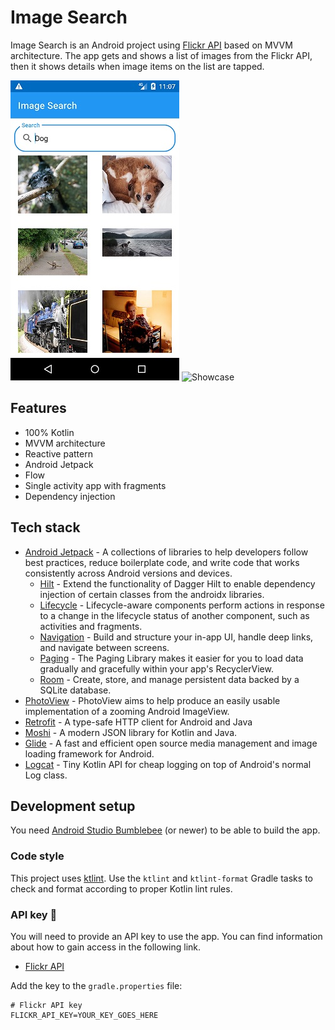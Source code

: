 # Image Search

Image Search is an Android project using [Flickr API](https://www.flickr.com/services/api/flickr.photos.search.html) based on MVVM architecture.
The app gets and shows a list of images from the Flickr API, then it shows details when image items on the list are tapped.

![Showcase](/docs/list_screen.jpg) ![Showcase](/docs/details_screen.jpg)

## Features
- 100% Kotlin
- MVVM architecture
- Reactive pattern
- Android Jetpack
- Flow
- Single activity app with fragments
- Dependency injection

## Tech stack
- [Android Jetpack](https://developer.android.com/jetpack) - A collections of libraries to help developers follow best practices, reduce boilerplate code, and write code that works consistently across Android versions and devices.
    - [Hilt](https://developer.android.com/jetpack/androidx/releases/hilt) - Extend the functionality of Dagger Hilt to enable dependency injection of certain classes from the androidx libraries.
    - [Lifecycle](https://developer.android.com/jetpack/androidx/releases/lifecycle) - Lifecycle-aware components perform actions in response to a change in the lifecycle status of another component, such as activities and fragments.
    - [Navigation](https://developer.android.com/jetpack/androidx/releases/navigation) - Build and structure your in-app UI, handle deep links, and navigate between screens.
    - [Paging](https://developer.android.com/reference/androidx/paging/package-summary) - The Paging Library makes it easier for you to load data gradually and gracefully within your app's RecyclerView.
    - [Room](https://developer.android.com/jetpack/androidx/releases/room) - Create, store, and manage persistent data backed by a SQLite database.
- [PhotoView](https://github.com/Baseflow/PhotoView) - PhotoView aims to help produce an easily usable implementation of a zooming Android ImageView.
- [Retrofit](https://square.github.io/retrofit/) - A type-safe HTTP client for Android and Java
- [Moshi](https://github.com/square/moshi) - A modern JSON library for Kotlin and Java.
- [Glide](https://github.com/bumptech/glide) - A fast and efficient open source media management and image loading framework for Android.
- [Logcat](https://github.com/square/logcat) - Tiny Kotlin API for cheap logging on top of Android's normal Log class.


## Development setup
You need [Android Studio Bumblebee](https://developer.android.com/studio) (or newer) to be able to build the app.

### Code style
This project uses [ktlint](https://github.com/pinterest/ktlint). Use the `ktlint` and `ktlint-format` Gradle tasks
to check and format according to proper Kotlin lint rules.

### API key :key:
You will need to provide an API key to use the app.
You can find information about how to gain access in the following link.
- [Flickr API](https://www.flickr.com/services/api/)

Add the key to the `gradle.properties` file:

```
# Flickr API key
FLICKR_API_KEY=YOUR_KEY_GOES_HERE
```
